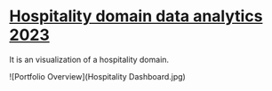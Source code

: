 
# [Hospitality domain data analytics 2023](https://github.com/tejasp1197/Hopitality_domain_PBreport-2023)
It is an visualization of a hospitality domain. 

![Portfolio Overview](Hospitality Dashboard.jpg)

















